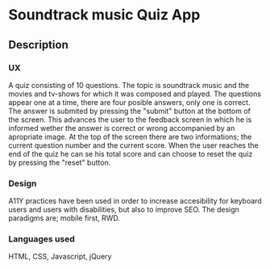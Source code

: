 # Soundtrack music Quiz App

## Description

### UX
A quiz consisting of 10 questions. The topic is soundtrack music and the movies and tv-shows for which it was composed and played.
The questions appear one at a time, there are four posible answers, only one is correct. The answer is submited by pressing the "submit" button at the bottom of the screen. This advances the user to the feedback screen in which he is informed wether the answer is correct or wrong accompanied by an apropriate image. At the top of the screen there are two informations; the current question number and the current score. When the user reaches the end of the quiz he can se his total score and can choose to reset the quiz by pressing the "reset" button.

### Design
A11Y practices have been used in order to increase accesibility for keyboard users and users with disabilities, but also to improve SEO. The design paradigms are; mobile first, RWD. 

### Languages used
HTML, CSS, Javascript, jQuery

